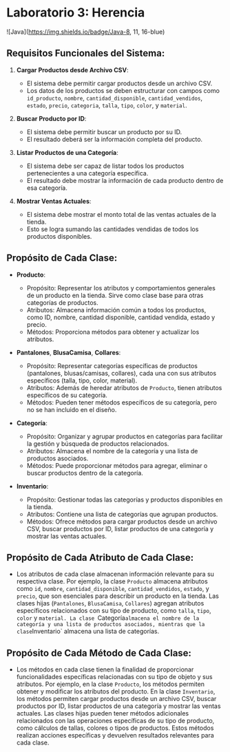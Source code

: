 # Laboratorio 3: Herencia
![Java](https://img.shields.io/badge/Java-8, 11, 16-blue)

## Requisitos Funcionales del Sistema:

1. **Cargar Productos desde Archivo CSV**:
   - El sistema debe permitir cargar productos desde un archivo CSV.
   - Los datos de los productos se deben estructurar con campos como `id_producto`, `nombre`, `cantidad_disponible`, `cantidad_vendidos`, `estado`, `precio`, `categoria`, `talla`, `tipo`, `color`, y `material`.

2. **Buscar Producto por ID**:
   - El sistema debe permitir buscar un producto por su ID.
   - El resultado deberá ser la información completa del producto.

3. **Listar Productos de una Categoría**:
   - El sistema debe ser capaz de listar todos los productos pertenecientes a una categoría específica.
   - El resultado debe mostrar la información de cada producto dentro de esa categoría.

4. **Mostrar Ventas Actuales**:
   - El sistema debe mostrar el monto total de las ventas actuales de la tienda.
   - Esto se logra sumando las cantidades vendidas de todos los productos disponibles.

## Propósito de Cada Clase:

- **Producto**:
  - Propósito: Representar los atributos y comportamientos generales de un producto en la tienda. Sirve como clase base para otras categorías de productos.
  - Atributos: Almacena información común a todos los productos, como ID, nombre, cantidad disponible, cantidad vendida, estado y precio.
  - Métodos: Proporciona métodos para obtener y actualizar los atributos.

- **Pantalones**, **BlusaCamisa**, **Collares**:
  - Propósito: Representar categorías específicas de productos (pantalones, blusas/camisas, collares), cada una con sus atributos específicos (talla, tipo, color, material).
  - Atributos: Además de heredar atributos de `Producto`, tienen atributos específicos de su categoría.
  - Métodos: Pueden tener métodos específicos de su categoría, pero no se han incluido en el diseño.

- **Categoría**:
  - Propósito: Organizar y agrupar productos en categorías para facilitar la gestión y búsqueda de productos relacionados.
  - Atributos: Almacena el nombre de la categoría y una lista de productos asociados.
  - Métodos: Puede proporcionar métodos para agregar, eliminar o buscar productos dentro de la categoría.

- **Inventario**:
  - Propósito: Gestionar todas las categorías y productos disponibles en la tienda.
  - Atributos: Contiene una lista de categorías que agrupan productos.
  - Métodos: Ofrece métodos para cargar productos desde un archivo CSV, buscar productos por ID, listar productos de una categoría y mostrar las ventas actuales.

## Propósito de Cada Atributo de Cada Clase:

- Los atributos de cada clase almacenan información relevante para su respectiva clase. Por ejemplo, la clase `Producto` almacena atributos como `id`, `nombre`, `cantidad_disponible`, `cantidad_vendidos`, `estado`, y `precio`, que son esenciales para describir un producto en la tienda. Las clases hijas (`Pantalones`, `BlusaCamisa`, `Collares`) agregan atributos específicos relacionados con su tipo de producto, como `talla`, `tipo`, `color` y `material. La clase `Categoría` almacena el nombre de la categoría y una lista de productos asociados, mientras que la clase `Inventario` almacena una lista de categorías.

## Propósito de Cada Método de Cada Clase:

- Los métodos en cada clase tienen la finalidad de proporcionar funcionalidades específicas relacionadas con su tipo de objeto y sus atributos. Por ejemplo, en la clase `Producto`, los métodos permiten obtener y modificar los atributos del producto. En la clase `Inventario`, los métodos permiten cargar productos desde un archivo CSV, buscar productos por ID, listar productos de una categoría y mostrar las ventas actuales. Las clases hijas pueden tener métodos adicionales relacionados con las operaciones específicas de su tipo de producto, como cálculos de tallas, colores o tipos de productos. Estos métodos realizan acciones específicas y devuelven resultados relevantes para cada clase.

